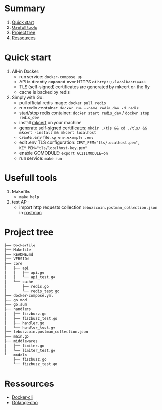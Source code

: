 # Summary
1. [Quick start](#quick-start)
2. [Usefull tools](#usefull-tools)
3. [Project tree](#project-tree)
4. [Ressources](#ressources)

# Quick start

1. All-in Docker:
   * run service: `docker-compose up`
   * API is directly exposed over HTTPS at `https://localhost:4433`
   * TLS (self-signed) certificates are generated by mkcert on the fly
   * cache is backed by redis
2. Simply with Go:
   * pull official redis image: `docker pull redis`
   * run redis container: `docker run --name redis_dev -d redis`
   * start/stop redis container: `docker start redis_dev` / `docker stop redis_dev`
   * install [mkcert](https://blog.filippo.io/mkcert-valid-https-certificates-for-localhost/) on your machine
   * generate self-signed certificates: `mkdir ./tls && cd ./tls/ && mkcert -install && mkcert localhost`
   * create .env file: `cp env.example .env`
   * edit .env TLS configuration: `CERT_PEM="tls/localhost.pem"`, `KEY_PEM="tls/localhost-key.pem"`
   * enable GOMODULE: `export GO111MODULE=on`
   * run service: `make run`
   
# Usefull tools

1. Makefile:
   * `make help`
2. test API:
   * import http requests collection `lebuzzcoin.postman_collection.json` in [postman](https://www.getpostman.com)


# Project tree

```bash
├── Dockerfile
├── Makefile
├── README.md
├── VERSION
├── core
│   ├── api
│   │   ├── api.go
│   │   └── api_test.go
│   └── cache
│       ├── redis.go
│       └── redis_test.go
├── docker-compose.yml
├── go.mod
├── go.sum
├── handlers
│   ├── fizzbuzz.go
│   ├── fizzbuzz_test.go
│   ├── handler.go
│   └── handler_test.go
├── lebuzzcoin.postman_collection.json
├── main.go
├── middlewares
│   ├── limiter.go
│   └── limiter_test.go
└── models
    ├── fizzbuzz.go
    └── fizzbuzz_test.go
```

# Ressources

* [Docker-cli](https://docs.docker.com/engine/reference/commandline/cli/)
* [Golang Echo](https://github.com/labstack/echo)
